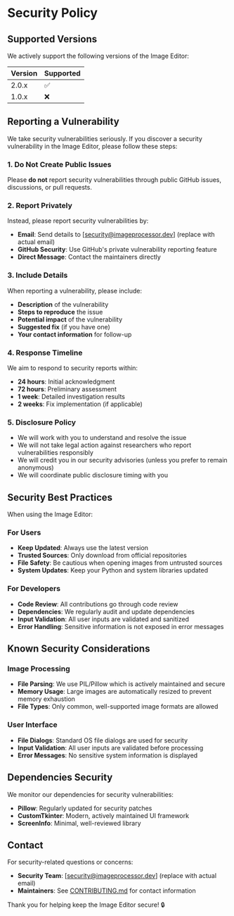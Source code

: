 # Security Policy

## Supported Versions

We actively support the following versions of the Image Editor:

| Version | Supported          |
| ------- | ------------------ |
| 2.0.x   | :white_check_mark: |
| 1.0.x   | :x:                |

## Reporting a Vulnerability

We take security vulnerabilities seriously. If you discover a security vulnerability in the Image Editor, please follow these steps:

### 1. **Do Not** Create Public Issues

Please **do not** report security vulnerabilities through public GitHub issues, discussions, or pull requests.

### 2. Report Privately

Instead, please report security vulnerabilities by:

- **Email**: Send details to [security@imageprocessor.dev] (replace with actual email)
- **GitHub Security**: Use GitHub's private vulnerability reporting feature
- **Direct Message**: Contact the maintainers directly

### 3. Include Details

When reporting a vulnerability, please include:

- **Description** of the vulnerability
- **Steps to reproduce** the issue
- **Potential impact** of the vulnerability
- **Suggested fix** (if you have one)
- **Your contact information** for follow-up

### 4. Response Timeline

We aim to respond to security reports within:

- **24 hours**: Initial acknowledgment
- **72 hours**: Preliminary assessment
- **1 week**: Detailed investigation results
- **2 weeks**: Fix implementation (if applicable)

### 5. Disclosure Policy

- We will work with you to understand and resolve the issue
- We will not take legal action against researchers who report vulnerabilities responsibly
- We will credit you in our security advisories (unless you prefer to remain anonymous)
- We will coordinate public disclosure timing with you

## Security Best Practices

When using the Image Editor:

### For Users
- **Keep Updated**: Always use the latest version
- **Trusted Sources**: Only download from official repositories
- **File Safety**: Be cautious when opening images from untrusted sources
- **System Updates**: Keep your Python and system libraries updated

### For Developers
- **Code Review**: All contributions go through code review
- **Dependencies**: We regularly audit and update dependencies
- **Input Validation**: All user inputs are validated and sanitized
- **Error Handling**: Sensitive information is not exposed in error messages

## Known Security Considerations

### Image Processing
- **File Parsing**: We use PIL/Pillow which is actively maintained and secure
- **Memory Usage**: Large images are automatically resized to prevent memory exhaustion
- **File Types**: Only common, well-supported image formats are allowed

### User Interface
- **File Dialogs**: Standard OS file dialogs are used for security
- **Input Validation**: All user inputs are validated before processing
- **Error Messages**: No sensitive system information is displayed

## Dependencies Security

We monitor our dependencies for security vulnerabilities:

- **Pillow**: Regularly updated for security patches
- **CustomTkinter**: Modern, actively maintained UI framework
- **ScreenInfo**: Minimal, well-reviewed library

## Contact

For security-related questions or concerns:

- **Security Team**: [security@imageprocessor.dev] (replace with actual email)
- **Maintainers**: See [CONTRIBUTING.md](CONTRIBUTING.md) for contact information

Thank you for helping keep the Image Editor secure! 🔒
